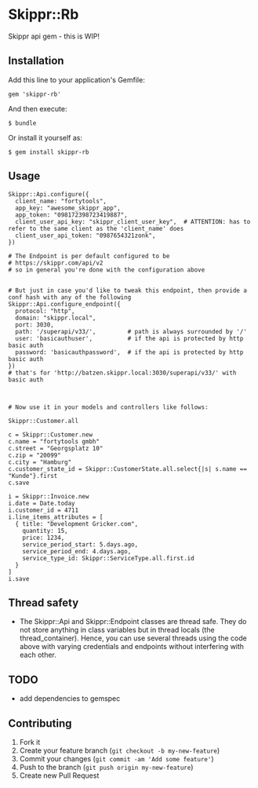 # Skippr::Rb

Skippr api gem - this is WIP!

## Installation

Add this line to your application's Gemfile:

    gem 'skippr-rb'

And then execute:

    $ bundle

Or install it yourself as:

    $ gem install skippr-rb

## Usage

    Skippr::Api.configure({
      client_name: "fortytools",
      app_key: "awesome_skippr_app",
      app_token: "098172398723419887",
      client_user_api_key: "skippr_client_user_key",  # ATTENTION: has to refer to the same client as the 'client_name' does
      client_user_api_token: "0987654321zonk",
    })

    # The Endpoint is per default configured to be
    # https://skippr.com/api/v2
    # so in general you're done with the configuration above


    # But just in case you'd like to tweak this endpoint, then provide a conf hash with any of the following
    Skippr::Api.configure_endpoint({
      protocol: "http",
      domain: "skippr.local",
      port: 3030,
      path: '/superapi/v33/',         # path is always surrounded by '/'
      user: 'basicauthuser',          # if the api is protected by http basic auth
      password: 'basicauthpassword',  # if the api is protected by http basic auth
    })
    # that's for 'http://batzen.skippr.local:3030/superapi/v33/' with basic auth



    # Now use it in your models and controllers like follows:

    Skippr::Customer.all

    c = Skippr::Customer.new
    c.name = "fortytools gmbh"
    c.street = "Georgsplatz 10"
    c.zip = "20099"
    c.city = "Hamburg"
    c.customer_state_id = Skippr::CustomerState.all.select{|s| s.name == "Kunde"}.first
    c.save

    i = Skippr::Invoice.new
    i.date = Date.today
    i.customer_id = 4711
    i.line_items_attributes = [
      { title: "Development Gricker.com",
        quantity: 15,
        price: 1234,
        service_period_start: 5.days.ago,
        service_period_end: 4.days.ago,
        service_type_id: Skippr::ServiceType.all.first.id
      }
    ]
    i.save


## Thread safety
- The Skippr::Api and Skippr::Endpoint classes are thread safe. They do not store anything in class variables but in
  thread locals (the thread_container). Hence, you can use several threads using the code above with varying credentials
  and endpoints without interfering with each other.

## TODO

- add dependencies to gemspec

## Contributing

1. Fork it
2. Create your feature branch (`git checkout -b my-new-feature`)
3. Commit your changes (`git commit -am 'Add some feature'`)
4. Push to the branch (`git push origin my-new-feature`)
5. Create new Pull Request
